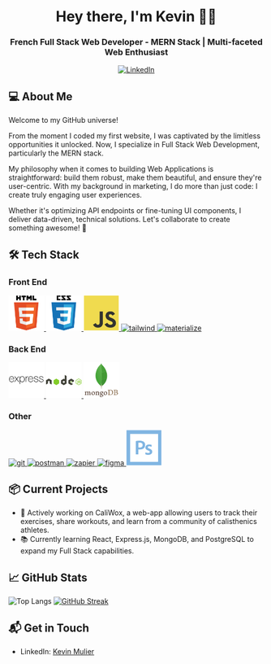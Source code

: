 <h1 align="center">Hey there, I'm Kevin 👋🏼</h1>
<h3 align="center">French Full Stack Web Developer - MERN Stack | Multi-faceted Web Enthusiast</h3>

<div align="center">
  <a href="https://linkedin.com/in/kevin-mulier">
    <img alt="LinkedIn" src="https://img.shields.io/badge/LinkedIn-blue?style=for-the-badge&logo=linkedin&labelColor=blue"/>
  </a>
</div>

## 💻 About Me

Welcome to my GitHub universe! 

From the moment I coded my first website, I was captivated by the limitless opportunities it unlocked. Now, I specialize in Full Stack Web Development, particularly the MERN stack. 

My philosophy when it comes to building Web Applications is straightforward: build them robust, make them beautiful, and ensure they're user-centric. With my background in marketing, I do more than just code: I create truly engaging user experiences. 

Whether it's optimizing API endpoints or fine-tuning UI components, I deliver data-driven, technical solutions. Let's collaborate to create something awesome! 🚀

## 🛠️ Tech Stack

### Front End
<p align="left">
  <a href="https://www.w3.org/html/" target="_blank" rel="noreferrer">
    <img src="https://raw.githubusercontent.com/devicons/devicon/master/icons/html5/html5-original-wordmark.svg" alt="html5" width="70" height="70"/>
  </a>
   
  <a href="https://www.w3schools.com/css/" target="_blank" rel="noreferrer">
    <img src="https://raw.githubusercontent.com/devicons/devicon/master/icons/css3/css3-original-wordmark.svg" alt="css3" width="70" height="70"/>
  </a>
   
  <a href="https://developer.mozilla.org/en-US/docs/Web/JavaScript" target="_blank" rel="noreferrer">
    <img src="https://raw.githubusercontent.com/devicons/devicon/master/icons/javascript/javascript-original.svg" alt="javascript" width="70" height="70"/>
  </a>
    
  <a href="https://tailwindcss.com/" target="_blank" rel="noreferrer">
    <img src="https://www.vectorlogo.zone/logos/tailwindcss/tailwindcss-icon.svg" alt="tailwind" width="70" height="70"/>
  </a>
    
  <a href="https://materializecss.com/" target="_blank" rel="noreferrer">
    <img src="https://raw.githubusercontent.com/prplx/svg-logos/5585531d45d294869c4eaab4d7cf2e9c167710a9/svg/materialize.svg" alt="materialize" width="70" height="70"/>
  </a>
</p>

### Back End
<p align="left">
  <a href="https://expressjs.com" target="_blank" rel="noreferrer">
    <img src="https://raw.githubusercontent.com/devicons/devicon/master/icons/express/express-original-wordmark.svg" alt="express" width="70" height="70"/>
  </a>
  <a href="https://nodejs.org" target="_blank" rel="noreferrer">
    <img src="https://raw.githubusercontent.com/devicons/devicon/master/icons/nodejs/nodejs-original-wordmark.svg" alt="nodejs" width="70" height="70"/>
  </a>
  <a href="https://www.mongodb.com/" target="_blank" rel="noreferrer">
    <img src="https://raw.githubusercontent.com/devicons/devicon/master/icons/mongodb/mongodb-original-wordmark.svg" alt="mongodb" width="70" height="70"/>
  </a>
</p>

### Other
<p align="left">
  <a href="https://git-scm.com/" target="_blank" rel="noreferrer">
    <img src="https://www.vectorlogo.zone/logos/git-scm/git-scm-icon.svg" alt="git" width="70" height="70"/>
  </a>
  <a href="https://postman.com" target="_blank" rel="noreferrer">
    <img src="https://www.vectorlogo.zone/logos/getpostman/getpostman-icon.svg" alt="postman" width="70" height="70"/>
  </a>
  <a href="https://zapier.com" target="_blank" rel="noreferrer">
    <img src="https://www.vectorlogo.zone/logos/zapier/zapier-icon.svg" alt="zapier" width="70" height="70"/>
  </a>
  <a href="https://www.figma.com/" target="_blank" rel="noreferrer">
    <img src="https://www.vectorlogo.zone/logos/figma/figma-icon.svg" alt="figma" width="70" height="70"/>
  </a>
  <a href="https://www.photoshop.com/en" target="_blank" rel="noreferrer">
    <img src="https://raw.githubusercontent.com/devicons/devicon/master/icons/photoshop/photoshop-line.svg" alt="photoshop" width="70" height="70"/>
  </a>
</p>

## 📦 Current Projects

- 📂 Actively working on CaliWox, a web-app allowing users to track their exercises, share workouts, and learn from a community of calisthenics athletes.
- 📚 Currently learning React, Express.js, MongoDB, and PostgreSQL to expand my Full Stack capabilities.

## 📈 GitHub Stats

![Top Langs](https://github-readme-stats.vercel.app/api/top-langs?username=kevinmulier&show_icons=true&locale=en&layout=compact)
[![GitHub Streak](https://streak-stats.demolab.com?user=kevinmulier&theme=swift&date_format=j%2Fn%5B%2FY%5D&background=FFFFFF)](https://git.io/streak-stats)

## 📬 Get in Touch

- LinkedIn: [Kevin Mulier](https://www.linkedin.com/in/kevin-mulier/)
